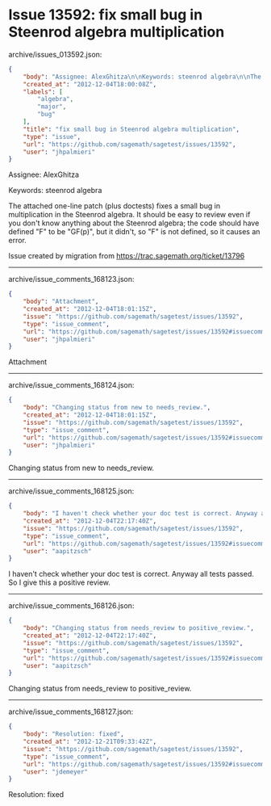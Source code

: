 # Issue 13592: fix small bug in Steenrod algebra multiplication

archive/issues_013592.json:
```json
{
    "body": "Assignee: AlexGhitza\n\nKeywords: steenrod algebra\n\nThe attached one-line patch (plus doctests) fixes a small bug in multiplication in the Steenrod algebra. It should be easy to review even if you don't know anything about the Steenrod algebra; the code should have defined \"F\" to be \"GF(p)\", but it didn't, so \"F\" is not defined, so it causes an error.\n\n\nIssue created by migration from https://trac.sagemath.org/ticket/13796\n\n",
    "created_at": "2012-12-04T18:00:08Z",
    "labels": [
        "algebra",
        "major",
        "bug"
    ],
    "title": "fix small bug in Steenrod algebra multiplication",
    "type": "issue",
    "url": "https://github.com/sagemath/sagetest/issues/13592",
    "user": "jhpalmieri"
}
```
Assignee: AlexGhitza

Keywords: steenrod algebra

The attached one-line patch (plus doctests) fixes a small bug in multiplication in the Steenrod algebra. It should be easy to review even if you don't know anything about the Steenrod algebra; the code should have defined "F" to be "GF(p)", but it didn't, so "F" is not defined, so it causes an error.


Issue created by migration from https://trac.sagemath.org/ticket/13796





---

archive/issue_comments_168123.json:
```json
{
    "body": "Attachment",
    "created_at": "2012-12-04T18:01:15Z",
    "issue": "https://github.com/sagemath/sagetest/issues/13592",
    "type": "issue_comment",
    "url": "https://github.com/sagemath/sagetest/issues/13592#issuecomment-168123",
    "user": "jhpalmieri"
}
```

Attachment



---

archive/issue_comments_168124.json:
```json
{
    "body": "Changing status from new to needs_review.",
    "created_at": "2012-12-04T18:01:15Z",
    "issue": "https://github.com/sagemath/sagetest/issues/13592",
    "type": "issue_comment",
    "url": "https://github.com/sagemath/sagetest/issues/13592#issuecomment-168124",
    "user": "jhpalmieri"
}
```

Changing status from new to needs_review.



---

archive/issue_comments_168125.json:
```json
{
    "body": "I haven't check whether your doc test is correct. Anyway all tests passed. So I give this a positive review.",
    "created_at": "2012-12-04T22:17:40Z",
    "issue": "https://github.com/sagemath/sagetest/issues/13592",
    "type": "issue_comment",
    "url": "https://github.com/sagemath/sagetest/issues/13592#issuecomment-168125",
    "user": "aapitzsch"
}
```

I haven't check whether your doc test is correct. Anyway all tests passed. So I give this a positive review.



---

archive/issue_comments_168126.json:
```json
{
    "body": "Changing status from needs_review to positive_review.",
    "created_at": "2012-12-04T22:17:40Z",
    "issue": "https://github.com/sagemath/sagetest/issues/13592",
    "type": "issue_comment",
    "url": "https://github.com/sagemath/sagetest/issues/13592#issuecomment-168126",
    "user": "aapitzsch"
}
```

Changing status from needs_review to positive_review.



---

archive/issue_comments_168127.json:
```json
{
    "body": "Resolution: fixed",
    "created_at": "2012-12-21T09:33:42Z",
    "issue": "https://github.com/sagemath/sagetest/issues/13592",
    "type": "issue_comment",
    "url": "https://github.com/sagemath/sagetest/issues/13592#issuecomment-168127",
    "user": "jdemeyer"
}
```

Resolution: fixed
